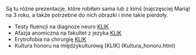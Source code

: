 Są tu różne prezentacje, które robiłam sama lub z kimś (najczęsciej Marią) na 3 roku, a także potrzebne do nich obrazki i inne takie pierdoły.

* Testy fluencji na diagnoze neuro [KLIK](fluencja_prezka.pdf)
* Afazja anomiczna na fakultet z jezyka [KLIK](Afazja_anomiczna.pdf)
* Erytrofobia na chirurgię [KLIK](Erytrofobia_prezka.html)
* Kultura honoru na międzykulturową [KLIK] (Kultura_honoru.html)
